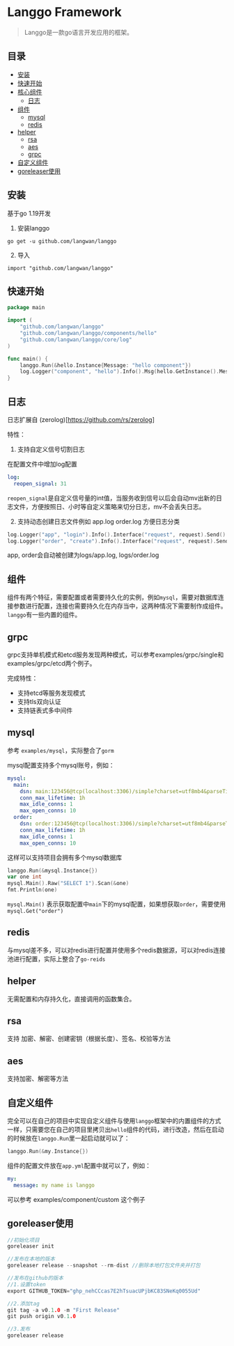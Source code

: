 # Langgo Framework

> Langgo是一款go语言开发应用的框架。


## 目录

- [安装](#安装)
- [快速开始](#快速开始)
- [核心组件](#核心组件)
  - [日志](#日志)
- [组件](#组件)
    - [mysql](#mysql)
    - [redis](#redis)
- [helper](#helper)
    - [rsa](#rsa)
    - [aes](#aes)
    - [grpc](#grpc)
- [自定义组件](#自定义组件)
- [goreleaser使用](#goreleaser使用)


## 安装

基于go 1.19开发

1. 安装langgo
```
go get -u github.com/langwan/langgo
```

2. 导入
```
import "github.com/langwan/langgo"
```


## 快速开始

```go
package main

import (
	"github.com/langwan/langgo"
	"github.com/langwan/langgo/components/hello"
	"github.com/langwan/langgo/core/log"
)

func main() {
	langgo.Run(&hello.Instance{Message: "hello component"})
	log.Logger("component", "hello").Info().Msg(hello.GetInstance().Message)
}
```

## 日志
日志扩展自 (zerolog)[https://github.com/rs/zerolog]

特性：

1. 支持自定义信号切割日志

在配置文件中增加log配置
```yaml
log:
  reopen_signal: 31
```

`reopen_signal`是自定义信号量的int值，当服务收到信号以后会自动mv出新的日志文件，方便按照日、小时等自定义策略来切分日志，mv不会丢失日志。

2. 支持动态创建日志文件例如 app.log order.log 方便日志分类

```go
log.Logger("app", "login").Info().Interface("request", request).Send()
log.Logger("order", "create").Info().Interface("request", request).Send()
```
app, order会自动被创建为logs/app.log, logs/order.log

## 组件

组件有两个特征，需要配置或者需要持久化的实例，例如`mysql`，需要对数据库连接参数进行配置，连接也需要持久化在内存当中，这两种情况下需要制作成组件。`langgo`有一些内置的组件。


## grpc

grpc支持单机模式和etcd服务发现两种模式，可以参考examples/grpc/single和examples/grpc/etcd两个例子。

完成特性：

* 支持etcd等服务发现模式
* 支持tls双向认证
* 支持链表式多中间件

## mysql

参考 `examples/mysql`，实际整合了`gorm`

mysql配置支持多个mysql账号，例如：

```yaml
mysql:
  main:
    dsn: main:123456@tcp(localhost:3306)/simple?charset=utf8mb4&parseTime=True&loc=Local
    conn_max_lifetime: 1h
    max_idle_conns: 1
    max_open_conns: 10
  order:
    dsn: order:123456@tcp(localhost:3306)/simple?charset=utf8mb4&parseTime=True&loc=Local
    conn_max_lifetime: 1h
    max_idle_conns: 1
    max_open_conns: 10

```

这样可以支持项目会拥有多个mysql数据库

```go
langgo.Run(&mysql.Instance{})
var one int
mysql.Main().Raw("SELECT 1").Scan(&one)
fmt.Println(one)
```

`mysql.Main()` 表示获取配置中`main`下的mysql配置，如果想获取`order`，需要使用 `mysql.Get("order")`

## redis

与mysql差不多，可以对redis进行配置并使用多个redis数据源，可以对redis连接池进行配置，实际上整合了`go-reids`


## helper

无需配置和内存持久化，直接调用的函数集合。

## rsa

支持 加密、解密、创建密钥（根据长度）、签名、校验等方法

## aes

支持加密、解密等方法

## 自定义组件

完全可以在自己的项目中实现自定义组件与使用`langgo`框架中的内置组件的方式一样，只需要您在自己的项目里拷贝出`hello`组件的代码，进行改造，然后在启动的时候放在`langgo.Run`里一起启动就可以了：

```go
langgo.Run(&my.Instance{})
```

组件的配置文件放在`app.yml`配置中就可以了，例如：
```yaml
my:
  message: my name is langgo
```

可以参考 examples/component/custom 这个例子

## goreleaser使用

```go
//初始化项目
goreleaser init

//发布在本地的版本
goreleaser release --snapshot --rm-dist //删除本地打包文件夹并打包

//发布在github的版本
//1.设置token
export GITHUB_TOKEN="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"

//2.添加tag
git tag -a v0.1.0 -m "First Release"
git push origin v0.1.0

//3.发布
goreleaser release
```

